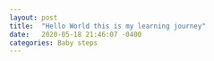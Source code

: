 ```yaml
---
layout: post
title:  "Hello World this is my learning journey"
date:   2020-05-18 21:46:07 -0400
categories: Baby steps
---
```

